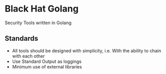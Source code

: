 # Black Hat Golang
Security Tools written in Golang

## Standards
- All tools should be designed with simplicity, i.e. With the ability to chain with each other
- Use Standard Output as loggings
- Minimum use of external libraries